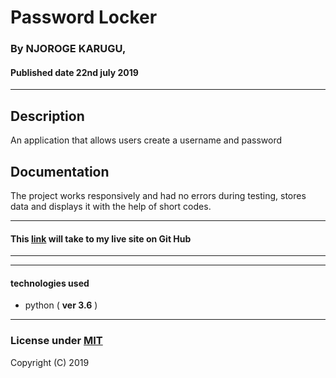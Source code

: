 # Password Locker

### By **NJOROGE KARUGU**, 
#### Published date **22nd july 2019**
 ---
## Description

An application that allows users create a username and password

## Documentation

The project works responsively and had no errors during testing, stores data and displays it with the help of short codes.

---

#### This [link]() will take to my live site on Git Hub

---


---

#### technologies used 
* python ( **ver 3.6** )

---

### License under [MIT]()

Copyright (C) 2019 